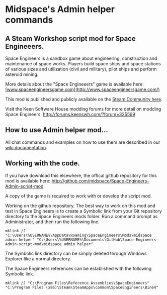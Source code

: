 Midspace's Admin helper commands
======================
A Steam Workshop script mod for Space Engineeers.
----------------------

Space Engineers is a sandbox game about engineering, construction and maintenance 
of space works. Players build space ships and space stations of various sizes and 
utilization (civil and military), pilot ships and perform asteroid mining.

More details about the "Space Engineeers" game is available here:
[www.spaceengineersgame.com](http://www.spaceengineersgame.com/)


This mod is published and publicly available on the [Steam Community here](
http://steamcommunity.com/sharedfiles/filedetails/?id=316190120).

Visit the Keen Software House modding forums for more detail on modding Space Engineers:
http://forums.keenswh.com/?forum=325599


How to use Admin helper mod...
-----------------------
All chat commands and examples on how to use them are described in our [wiki documentation](http://github.com/midspace/Space-Engineers-Admin-script-mod/wiki).


Working with the code.
---------------------
If you have download this elsewhere, the offical github repository for this mod is available here:
http://github.com/midspace/Space-Engineers-Admin-script-mod

A copy of the game is required to work with or develop the script mod.

Working on the github repository.
The best way to work on this mod and test in Space Engineers is to create a Symbolic 
link from your Git repository directory to the Space Engineers mods folder.
Run a command prompt as Administrator, and then run the following line.

```
mklink /J "C:\Users\%USERNAME%\AppData\Roaming\SpaceEngineers\Mods\midspace admin helper" "C:\Users\%USERNAME%\Documents\GitHub\Space-Engineers-Admin-script-mod\midspace admin helper"
```

The Symbolic link directory can be simply deleted through Windows Explorer like a normal directory.

The Space Engineers references can be established with the following Symbolic link.
```
mklink /J "C:\Program Files\Reference Assemblies\SpaceEngineers" "C:\Program Files (x86)\Steam\SteamApps\common\SpaceEngineers\Bin64"
```
